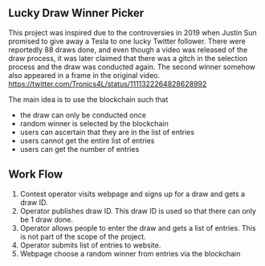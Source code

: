 ## Lucky Draw Winner Picker
This project was inspired due to the controversies in 2019 when Justin Sun promised to give away a Tesla to one lucky Twitter follower. There were reportedly 88 draws done, and even though a video was released of the draw process, it was later claimed that there was a gitch in the selection process and the draw was conducted again. The second winner somehow also appeared in a frame in the original video. https://twitter.com/Tronics4L/status/1111322264828628992

The main idea is to use the blockchain such that
* the draw can only be conducted once
* random winner is selected by the blockchain
* users can ascertain that they are in the list of entries
* users cannot get the entire list of entries
* users can get the number of entries

## Work Flow
1. Contest operator visits webpage and signs up for a draw and gets a draw ID.
2. Operator publishes draw ID. This draw ID is used so that there can only be 1 draw done.
3. Operator allows people to enter the draw and gets a list of entries. This is not part of the scope of the project.
4. Operator submits list of entries to website.
5. Webpage choose a random winner from entries via the blockchain

